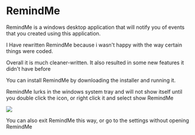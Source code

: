 # RemindMe
RemindMe is a windows desktop application that will notify you of events that you created using this application.

I Have rewritten RemindMe because i wasn't happy with the way certain things were coded. 

Overall it is much cleaner-written. It also resulted in some new features it didn't have before

You can install RemindMe by downloading the installer and running it.

RemindMe lurks in the windows system tray and will not show itself until you double click the icon, or right click it and select show RemindMe


![](http://i.imgur.com/SKoYjEl.png)

You can also exit RemindMe this way, or go to the settings without opening RemindMe
